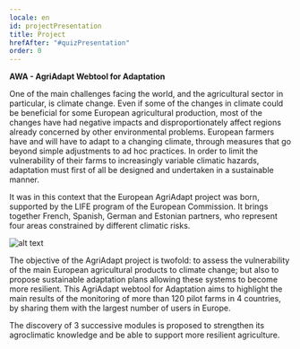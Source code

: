 ```yaml
---
locale: en
id: projectPresentation
title: Project
hrefAfter: "#quizPresentation"
order: 0
---
```


**AWA - AgriAdapt Webtool for Adaptation**

One of the main challenges facing the world, and the agricultural sector in particular, is climate change. 
Even if some of the changes in climate could be beneficial for some European agricultural production, most of the changes have had negative impacts and disproportionately affect regions already concerned by other environmental problems. 
European farmers have and will have to adapt to a changing climate, through measures that go beyond simple adjustments to ad hoc practices. In order to limit the vulnerability of their farms to increasingly variable climatic hazards, adaptation must first of all be designed and undertaken in a sustainable manner.

It was in this context that the European AgriAdapt project was born, 
supported by the LIFE program of the European Commission. 
It brings together French, Spanish, German and Estonian partners, 
who represent four areas constrained by different climatic risks.

![alt text](https://res.cloudinary.com/solagro/image/upload/v1582789041/homepage/2_Englais_edt7jo.jpg "EU farmland anc climate change risks")

The objective of the AgriAdapt project is twofold: 
to assess the vulnerability of the main European agricultural products to climate change; but also to propose sustainable adaptation plans allowing these systems to become more resilient. 
This AgriAdapt webtool for Adaptation aims to highlight the main results of the monitoring of more than 120 pilot farms in 4 countries, by sharing them with the largest number of users in Europe. 

The discovery of 3 successive modules is proposed to strengthen its agroclimatic knowledge and be able to support more resilient agriculture.
